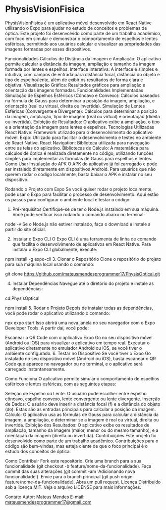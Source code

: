 # PhysisVisionFisica
PhysisVisionFisica é um aplicativo móvel desenvolvido em React Native utilizando o Expo para ajudar no estudo de conceitos e problemas de óptica. Este projeto foi desenvolvido como parte de um trabalho acadêmico, com foco em simular e demonstrar o comportamento de espelhos e lentes esféricas, permitindo aos usuários calcular e visualizar as propriedades das imagens formadas por esses dispositivos.

Funcionalidades
Cálculos de Distância da Imagem e Ampliação: O aplicativo permite calcular a distância da imagem, ampliação e tamanho da imagem formada por lentes e espelhos.
Interface Interativa: A interface é simples e intuitiva, com campos de entrada para distância focal, distância do objeto e tipo de espelho/lente, além de exibir os resultados de forma clara e objetiva.
Visualização Gráfica: Resultados gráficos para ampliação e orientação das imagens formadas.
Funcionalidades Implementadas
Simulação de Espelhos Esféricos (Côncavo e Convexo): Cálculos baseados na fórmula de Gauss para determinar a posição da imagem, ampliação, e orientação (real ou virtual, direita ou invertida).
Simulação de Lentes Esféricas (Convergente e Divergente): Cálculos para determinar a posição da imagem, ampliação, tipo de imagem (real ou virtual) e orientação (direita ou invertida).
Exibição de Resultados: O aplicativo exibe a ampliação, o tipo e a orientação da imagem para lentes e espelhos.
Tecnologias Utilizadas
React Native: Framework utilizado para o desenvolvimento do aplicativo móvel.
Expo: Utilizado para facilitar o desenvolvimento e testes no ambiente de React Native.
React Navigation: Biblioteca utilizada para navegação entre as telas do aplicativo.
Bibliotecas de Cálculo: A matemática para cálculos de óptica é realizada diretamente no código, utilizando funções simples para implementar as fórmulas de Gauss para espelhos e lentes.
Como Usar
Instalação do APK
O APK do aplicativo já foi carregado e pode ser instalado diretamente em dispositivos Android. Para usuários que não querem rodar o código localmente, basta baixar o APK e instalar no seu dispositivo.

Rodando o Projeto com Expo
Se você quiser rodar o projeto localmente, pode usar o Expo para facilitar o processo de desenvolvimento. Aqui estão os passos para configurar o ambiente local e testar o código:

1. Pré-requisitos
Certifique-se de ter o Node.js instalado em sua máquina. Você pode verificar isso rodando o comando abaixo no terminal:



node -v
Se o Node.js não estiver instalado, faça o download e instale a partir do site oficial.

2. Instalar o Expo CLI
O Expo CLI é uma ferramenta de linha de comando que facilita o desenvolvimento de aplicativos em React Native. Para instalar o Expo CLI globalmente, execute:


npm install -g expo-cli
3. Clonar o Repositório
Clone o repositório do projeto para sua máquina local usando o comando:





git clone https://github.com/mateusmendesprogrammer17/PhysisOptical.git


4. Instalar Dependências
Navegue até o diretório do projeto e instale as dependências:


cd PhysisOptical

npm install
5. Rodar o Projeto
Depois de instalar todas as dependências, você pode rodar o aplicativo utilizando o comando:


npx expo start
Isso abrirá uma nova janela no seu navegador com o Expo Developer Tools. A partir daí, você pode:

Escanear o QR Code com o aplicativo Expo Go no seu dispositivo móvel (Android ou iOS) para visualizar o aplicativo em tempo real.
Executar o aplicativo diretamente no emulador Android ou iOS, se você tiver o ambiente configurado.
6. Testar no Dispositivo
Se você tiver o Expo Go instalado no seu dispositivo móvel (Android ou iOS), basta escanear o QR Code que aparece no navegador ou no terminal, e o aplicativo será carregado instantaneamente.

Como Funciona
O aplicativo permite simular o comportamento de espelhos esféricos e lentes esféricas, com as seguintes etapas:

Seleção de Espelho ou Lente:
O usuário pode escolher entre espelho côncavo, espelho convexo, lente convergente ou lente divergente.
Inserção de Dados:
O usuário deve inserir a distância focal (f) e a distância do objeto (do). Estas são as entradas principais para calcular a posição da imagem.
Cálculo:
O aplicativo usa as fórmulas de Gauss para calcular a distância da imagem, a ampliação, e determinar se a imagem é real ou virtual, direita ou invertida.
Exibição dos Resultados:
O aplicativo exibe os resultados de ampliação, tamanho da imagem (maior, menor ou do mesmo tamanho), e a orientação da imagem (direita ou invertida).
Contribuições
Este projeto foi desenvolvido como parte de um trabalho acadêmico. Contribuições para o código são bem-vindas, mas esteja ciente de que o foco principal é o estudo dos conceitos de óptica.

Como Contribuir
Fork este repositório.
Crie uma branch para a sua funcionalidade (git checkout -b feature/nome-da-funcionalidade).
Faça commit das suas alterações (git commit -am 'Adicionando nova funcionalidade').
Envie para o branch principal (git push origin feature/nome-da-funcionalidade).
Abra um pull request.
Licença
Distribuído sob a licença MIT. Veja o arquivo LICENSE para mais informações.

Contato
Autor: Mateus Mendes
E-mail: mateusmendesprogrammer17@gmail.com
